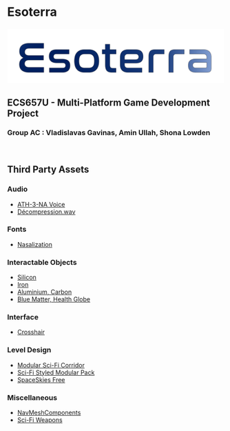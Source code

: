 # Esoterra

<h3 align="center">
  <img src="Esoterra.svg" alt="Esoterra">
</h3>

## ECS657U - Multi-Platform Game Development Project
### Group AC : Vladislavas Gavinas, Amin Ullah, Shona Lowden

<br>


## Third Party Assets

### Audio
- [ATH-3-NA Voice](https://texttospeechrobot.com/texttospeechdownloadmp3.html)
- [Décompression.wav](https://freesound.org/people/davidou/sounds/88495/)

### Fonts
- [Nasalization](https://www.dafont.com/nasalization.font)

### Interactable Objects
- [Silicon](https://assetstore.unity.com/packages/3d/props/ball-pack-446)
- [Iron](https://assetstore.unity.com/packages/3d/props/medieval-gold-14162)
- [Aluminium, Carbon](https://assetstore.unity.com/packages/3d/environments/sci-fi/sci-fi-objects-pack-1-170478)
- [Blue Matter, Health Globe](https://assetstore.unity.com/packages/vfx/particles/powerup-particles-16458)

### Interface
- [Crosshair](https://kenney.nl/assets/crosshair-pack)

### Level Design
- [Modular Sci-Fi Corridor](https://assetstore.unity.com/packages/3d/environments/sci-fi/modular-sci-fi-corridor-142811)
- [Sci-Fi Styled Modular Pack](https://assetstore.unity.com/packages/3d/environments/sci-fi/sci-fi-styled-modular-pack-82913)
- [SpaceSkies Free](https://assetstore.unity.com/packages/2d/textures-materials/sky/spaceskies-free-80503)

### Miscellaneous
- [NavMeshComponents](https://github.com/Unity-Technologies/NavMeshComponents)
- [Sci-Fi Weapons](https://devassets.com/assets/sci-fi-weapons/)
